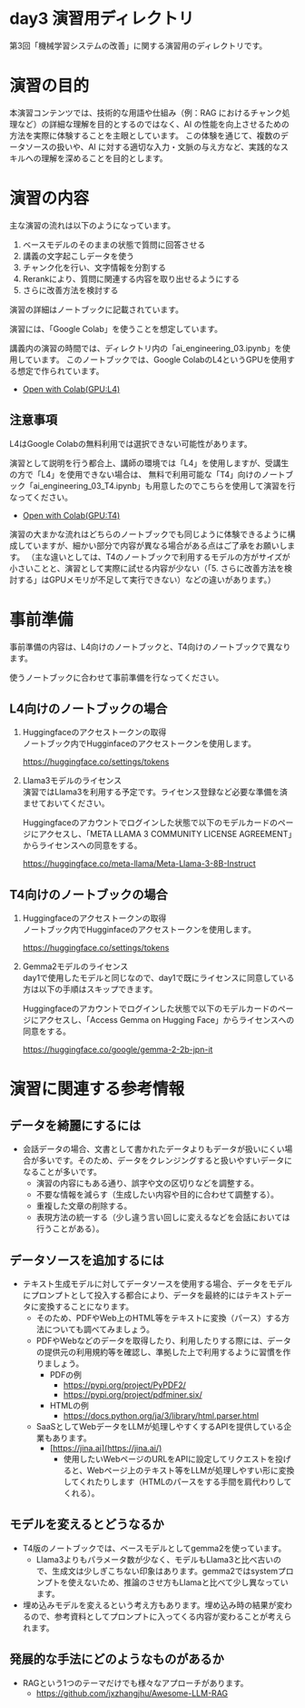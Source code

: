 # day3 演習用ディレクトリ

第3回「機械学習システムの改善」に関する演習用のディレクトリです。

# 演習の目的

本演習コンテンツでは、技術的な用語や仕組み（例：RAG におけるチャンク処理など）の詳細な理解を目的とするのではなく、AI の性能を向上させるための方法を実際に体験することを主眼としています。
この体験を通じて、複数のデータソースの扱いや、AI に対する適切な入力・文脈の与え方など、実践的なスキルへの理解を深めることを目的とします。

# 演習の内容
主な演習の流れは以下のようになっています。

1. ベースモデルのそのままの状態で質問に回答させる
2. 講義の文字起こしデータを使う
3. チャンク化を行い、文字情報を分割する
4. Rerankにより、質問に関連する内容を取り出せるようにする
5. さらに改善方法を検討する

演習の詳細はノートブックに記載されています。

演習には、「Google Colab」を使うことを想定しています。

講義内の演習の時間では、ディレクトリ内の「ai_engineering_03.ipynb」を使用しています。
このノートブックでは、Google ColabのL4というGPUを使用する想定で作られています。

- [Open with Colab(GPU:L4)](https://colab.research.google.com/github/matsuolab/lecture-ai-engineering/blob/master/day3/ai_engineering_03.ipynb)

## 注意事項
L4はGoogle Colabの無料利用では選択できない可能性があります。

演習として説明を行う都合上、講師の環境では「L4」を使用しますが、受講生の方で「L4」を使用できない場合は、
無料で利用可能な「T4」向けのノートブック「ai_engineering_03_T4.ipynb」も用意したのでこちらを使用して演習を行なってください。

- [Open with Colab(GPU:T4)](https://colab.research.google.com/github/matsuolab/lecture-ai-engineering/blob/master/day3/ai_engineering_03_T4.ipynb)

演習の大まかな流れはどちらのノートブックでも同じように体験できるように構成していますが、細かい部分で内容が異なる場合がある点はご了承をお願いします。
（主な違いとしては、T4のノートブックで利用するモデルの方がサイズが小さいことと、演習として実際に試せる内容が少ない（「5. さらに改善方法を検討する」はGPUメモリが不足して実行できない）などの違いがあります。）

# 事前準備
事前準備の内容は、L4向けのノートブックと、T4向けのノートブックで異なります。

使うノートブックに合わせて事前準備を行なってください。

## L4向けのノートブックの場合
1. Huggingfaceのアクセストークンの取得  
    ノートブック内でHugginfaceのアクセストークンを使用します。

    https://huggingface.co/settings/tokens

2. Llama3モデルのライセンス  
    演習ではLlama3を利用する予定です。ライセンス登録など必要な準備を済ませておいてください。

    Huggingfaceのアカウントでログインした状態で以下のモデルカードのページにアクセスし、「META LLAMA 3 COMMUNITY LICENSE AGREEMENT」からライセンスへの同意をする。

    https://huggingface.co/meta-llama/Meta-Llama-3-8B-Instruct

## T4向けのノートブックの場合
1. Huggingfaceのアクセストークンの取得  
    ノートブック内でHugginfaceのアクセストークンを使用します。

    https://huggingface.co/settings/tokens

2. Gemma2モデルのライセンス  
    day1で使用したモデルと同じなので、day1で既にライセンスに同意している方は以下の手順はスキップできます。

    Huggingfaceのアカウントでログインした状態で以下のモデルカードのページにアクセスし、「Access Gemma on Hugging Face」からライセンスへの同意をする。

    https://huggingface.co/google/gemma-2-2b-jpn-it

# 演習に関連する参考情報

## データを綺麗にするには
- 会話データの場合、文書として書かれたデータよりもデータが扱いにくい場合が多いです。そのため、データをクレンジングすると扱いやすいデータになることが多いです。
    - 演習の内容にもある通り、誤字や文の区切りなどを調整する。
    - 不要な情報を減らす（生成したい内容や目的に合わせて調整する）。
    - 重複した文章の削除する。
    - 表現方法の統一する（少し違う言い回しに変えるなどを会話においては行うことがある）。
    
## データソースを追加するには
- テキスト生成モデルに対してデータソースを使用する場合、データをモデルにプロンプトとして投入する都合により、データを最終的にはテキストデータに変換することになります。
    - そのため、PDFやWeb上のHTML等をテキストに変換（パース）する方法についても調べてみましょう。
    - PDFやWebなどのデータを取得したり、利用したりする際には、データの提供元の利用規約等を確認し、準拠した上で利用するように習慣を作りましょう。
        - PDFの例
            - https://pypi.org/project/PyPDF2/
            - https://pypi.org/project/pdfminer.six/
        - HTMLの例
            - https://docs.python.org/ja/3/library/html.parser.html
    - SaaSとしてWebデータをLLMが処理しやすくするAPIを提供している企業もあります。
        - [https://jina.ai](https://jina.ai/)
            - 使用したいWebページのURLをAPIに設定してリクエストを投げると、Webページ上のテキスト等をLLMが処理しやすい形に変換してくれたりします（HTMLのパースをする手間を肩代わりしてくれる）。

## モデルを変えるとどうなるか
- T4版のノートブックでは、ベースモデルとしてgemma2を使っています。
    - Llama3よりもパラメータ数が少なく、モデルもLlama3と比べ古いので、生成文は少しぎこちない印象はあります。gemma2ではsystemプロンプトを使えないため、推論のさせ方もLlamaと比べて少し異なっています。
- 埋め込みモデルを変えるという考え方もあります。埋め込み時の結果が変わるので、参考資料としてプロンプトに入ってくる内容が変わることが考えられます。

## 発展的な手法にどのようなものがあるか
- RAGという1つのテーマだけでも様々なアプローチがあります。
    - https://github.com/jxzhangjhu/Awesome-LLM-RAG